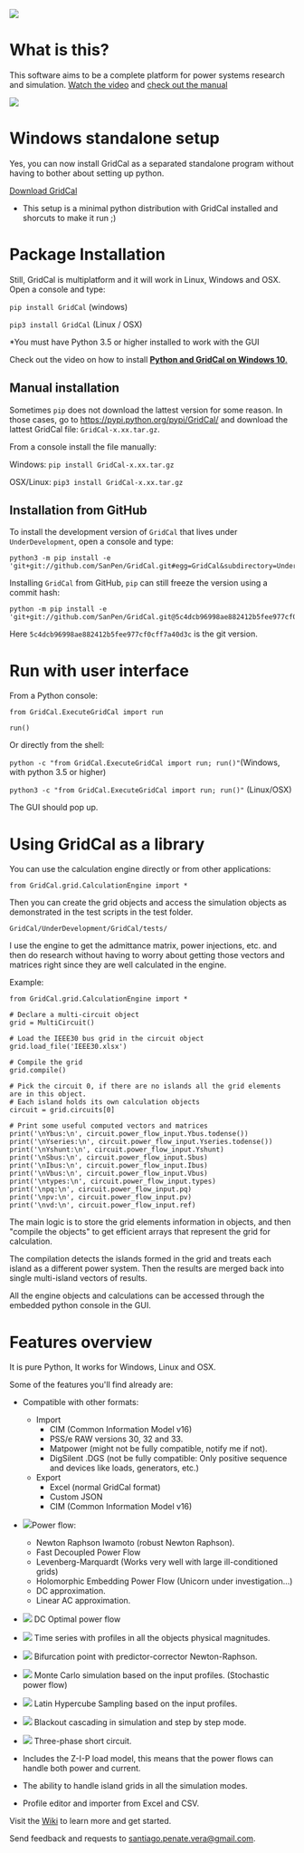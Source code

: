 ![](https://github.com/SanPen/GridCal/blob/master/pics/GridCal_banner.png)

# What is this?

This software aims to be a complete platform for power systems research and simulation. [Watch the video](https://youtu.be/7BbO7KKWwEY) and 
 [check out the manual](https://github.com/SanPen/GridCal/blob/master/Documentation/GridCal/Manual_of_GridCal.pdf)

![](https://github.com/SanPen/GridCal/blob/master/pics/GridCal.png)


# Windows standalone setup

Yes, you can now install GridCal as a separated standalone program without having to bother about setting up python.

[Download GridCal](https://mega.nz/#!Dl5m0b7T!brD9O0ejs2Ih6rOLVaCjQm3-JZttH-ksrp5xXrrX3BU)

+ This setup is a minimal python distribution with GridCal installed and shorcuts to make it run ;)

# Package Installation

Still, GridCal is multiplatform and it will work in Linux, Windows and OSX. Open a console and type:

`pip install GridCal` (windows)

`pip3 install GridCal` (Linux / OSX)

*You must have Python 3.5 or higher installed to work with the GUI

Check out the video on how to install [**Python and GridCal on Windows 10**.](https://youtu.be/yGxMq2JB1Zo)

## Manual installation

Sometimes `pip` does not download the lattest version for some reason. In those cases, go to https://pypi.python.org/pypi/GridCal/ and download the lattest GridCal file: `GridCal-x.xx.tar.gz`.

From a console install the file manually:

Windows: `pip install GridCal-x.xx.tar.gz`

OSX/Linux: `pip3 install GridCal-x.xx.tar.gz`

## Installation from GitHub

To install the development version of `GridCal` that lives under `UnderDevelopment`, open a console and type:

    python3 -m pip install -e 'git+git://github.com/SanPen/GridCal.git#egg=GridCal&subdirectory=UnderDevelopment'

Installing `GridCal` from GitHub, `pip` can still freeze the version using a commit hash:

    python -m pip install -e 'git+git://github.com/SanPen/GridCal.git@5c4dcb96998ae882412b5fee977cf0cff7a40d3c#egg=GridCal&subdirectory=UnderDevelopment'

Here `5c4dcb96998ae882412b5fee977cf0cff7a40d3c` is the git version.

# Run with user interface

From a Python console:

`from GridCal.ExecuteGridCal import run`

`run()`

Or directly from the shell:


`python -c "from GridCal.ExecuteGridCal import run; run()"`(Windows, with python 3.5 or higher)

`python3 -c "from GridCal.ExecuteGridCal import run; run()"` (Linux/OSX)

The GUI should pop up.

# Using GridCal as a library

You can use the calculation engine directly or from other applications:

`from GridCal.grid.CalculationEngine import *`

Then you can create the grid objects and access the simulation objects as demonstrated in the test scripts in the test folder.

`GridCal/UnderDevelopment/GridCal/tests/`

I use the engine to get the admittance matrix, power injections, etc. and then do research without having to worry about getting those vectors and matrices right since they are well calculated in the engine.


Example:
```
from GridCal.grid.CalculationEngine import *

# Declare a multi-circuit object
grid = MultiCircuit()

# Load the IEEE30 bus grid in the circuit object
grid.load_file('IEEE30.xlsx')

# Compile the grid
grid.compile()

# Pick the circuit 0, if there are no islands all the grid elements are in this object.
# Each island holds its own calculation objects
circuit = grid.circuits[0]

# Print some useful computed vectors and matrices
print('\nYbus:\n', circuit.power_flow_input.Ybus.todense())
print('\nYseries:\n', circuit.power_flow_input.Yseries.todense())
print('\nYshunt:\n', circuit.power_flow_input.Yshunt)
print('\nSbus:\n', circuit.power_flow_input.Sbus)
print('\nIbus:\n', circuit.power_flow_input.Ibus)
print('\nVbus:\n', circuit.power_flow_input.Vbus)
print('\ntypes:\n', circuit.power_flow_input.types)
print('\npq:\n', circuit.power_flow_input.pq)
print('\npv:\n', circuit.power_flow_input.pv)
print('\nvd:\n', circuit.power_flow_input.ref)
```

The main logic is to store the grid elements information in objects, and then "compile the objects" to get efficient arrays that represent the grid for calculation.

The compilation detects the islands formed in the grid and treats each island as a different power system. Then the results are merged back into single multi-island vectors of results.
 
All the engine objects and calculations can be accessed through the embedded python console in the GUI.

# Features overview
It is pure Python, It works for Windows, Linux and OSX.

Some of the features you'll find already are:

- Compatible with other formats:
  - Import
    - CIM (Common Information Model v16)
    - PSS/e RAW versions 30, 32 and 33.
    - Matpower (might not be fully compatible, notify me if not).
    - DigSilent .DGS (not be fully compatible: Only positive sequence and devices like loads, generators, etc.)
  - Export
    - Excel (normal GridCal format)
    - Custom JSON
    - CIM (Common Information Model v16)

- ![](https://github.com/SanPen/GridCal/blob/master/UnderDevelopment/GridCal/Gui/Main/white_icons/pf.svg)Power flow:
  - Newton Raphson Iwamoto (robust Newton Raphson).
  - Fast Decoupled Power Flow
  - Levenberg-Marquardt (Works very well with large ill-conditioned grids)
  - Holomorphic Embedding Power Flow (Unicorn under investigation...)
  - DC approximation.
  - Linear AC approximation.

- ![](https://github.com/SanPen/GridCal/blob/master/UnderDevelopment/GridCal/Gui/Main/white_icons/dcopf.svg) DC Optimal power flow
 
- ![](https://github.com/SanPen/GridCal/blob/master/UnderDevelopment/GridCal/Gui/Main/white_icons/pf_ts.svg) Time series with profiles in all the objects physical magnitudes.

- ![](https://github.com/SanPen/GridCal/blob/master/UnderDevelopment/GridCal/Gui/Main/white_icons/continuation_power_flow.svg) Bifurcation point with predictor-corrector Newton-Raphson.

- ![](https://github.com/SanPen/GridCal/blob/master/UnderDevelopment/GridCal/Gui/Main/white_icons/stochastic_power_flow.svg) Monte Carlo simulation based on the input profiles. (Stochastic power flow)

- ![](https://github.com/SanPen/GridCal/blob/master/UnderDevelopment/GridCal/Gui/Main/white_icons/latin_hypercube2.svg) Latin Hypercube Sampling based on the input profiles.

- ![](https://github.com/SanPen/GridCal/blob/master/UnderDevelopment/GridCal/Gui/Main/white_icons/blackout.svg) Blackout cascading in simulation and step by step mode.

- ![](https://github.com/SanPen/GridCal/blob/master/UnderDevelopment/GridCal/Gui/Main/white_icons/short_circuit.svg) Three-phase short circuit.

- Includes the Z-I-P load model, this means that the power flows can handle both power and current.  

- The ability to handle island grids in all the simulation modes.

- Profile editor and importer from Excel and CSV.

Visit the [Wiki](https://github.com/SanPen/GridCal/wiki) to learn more and get started.

Send feedback and requests to santiago.penate.vera@gmail.com.
